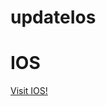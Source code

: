 # updateIos

<html>
 <head>
  <title>Index of /update</title>
 </head>
 <body>
<h1>IOS</h1>
  <a href="itms-services://?action=download-manifest&url=https://raw.githubusercontent.com/diendh/updateIos/master/ios.plist">Visit IOS!</a>
</body></html>
